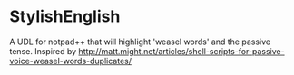 StylishEnglish
==============

A UDL for notpad++ that will highlight 'weasel words' and the passive tense.
Inspired by http://matt.might.net/articles/shell-scripts-for-passive-voice-weasel-words-duplicates/
